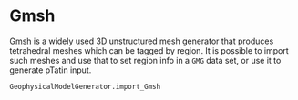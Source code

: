 # Gmsh

[Gmsh](https://gmsh.info) is a widely used 3D unstructured mesh generator that produces tetrahedral meshes which can be tagged by region. It is possible to import such meshes and use that to set region info in a `GMG` data set, or use it to generate pTatin input.

```@docs
GeophysicalModelGenerator.import_Gmsh
```